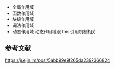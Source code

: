 - 全局作用域
- 函数作用域
- 块级作用域
- 词法作用域
- 动态作用域 动态作用域跟 this 引用机制相关

## 参考文献

https://juejin.im/post/5abb99e9f265da2392366824